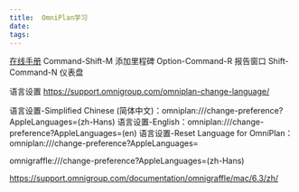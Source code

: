 ```yaml
---
title:  OmniPlan学习
date: 
tags:
---
```


[在线手册](https://support.omnigroup.com/documentation/omniplan/mac/3.0/zh/)
Command-Shift-M    添加里程碑
Option-Command-R   报告窗口
Shift-Command-N    仪表盘


语言设置
https://support.omnigroup.com/omniplan-change-language/

语言设置-Simplified Chinese (简体中文)：omniplan:///change-preference?AppleLanguages=(zh-Hans)
语言设置-English：omniplan:///change-preference?AppleLanguages=(en)
语言设置-Reset Language for OmniPlan：omniplan:///change-preference?AppleLanguages=

omnigraffle:///change-preference?AppleLanguages=(zh-Hans)

https://support.omnigroup.com/documentation/omnigraffle/mac/6.3/zh/